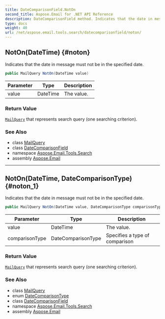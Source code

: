 ```yaml
---
title: DateComparisonField.NotOn
second_title: Aspose.Email for .NET API Reference
description: DateComparisonField method. Indicates that the date in message must not be in the specified date
type: docs
weight: 40
url: /net/aspose.email.tools.search/datecomparisonfield/noton/
---
```

## NotOn(DateTime) {#noton}

Indicates that the date in message must not be in the specified date.

```csharp
public MailQuery NotOn(DateTime value)
```

| Parameter | Type | Description |
| --- | --- | --- |
| value | DateTime | The value. |

### Return Value

[`MailQuery`](../../mailquery/) that represents search query (one searching criterion).

### See Also

* class [MailQuery](../../mailquery/)
* class [DateComparisonField](../)
* namespace [Aspose.Email.Tools.Search](../../datecomparisonfield/)
* assembly [Aspose.Email](../../../)

---

## NotOn(DateTime, DateComparisonType) {#noton_1}

Indicates that the date in message must not be in the specified date.

```csharp
public MailQuery NotOn(DateTime value, DateComparisonType comparisonType)
```

| Parameter | Type | Description |
| --- | --- | --- |
| value | DateTime | The value. |
| comparisonType | DateComparisonType | Specifies a type of comparison |

### Return Value

[`MailQuery`](../../mailquery/) that represents search query (one searching criterion).

### See Also

* class [MailQuery](../../mailquery/)
* enum [DateComparisonType](../../datecomparisontype/)
* class [DateComparisonField](../)
* namespace [Aspose.Email.Tools.Search](../../datecomparisonfield/)
* assembly [Aspose.Email](../../../)



